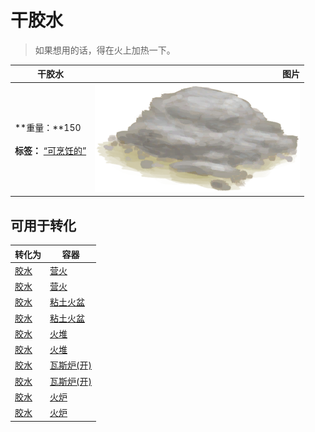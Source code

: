 # 干胶水  
> 如果想用的话，得在火上加热一下。  
  
  干胶水  |   图片   
 ----  |  ----:   
 **重量：**150<br><br>**标签：**	[“可烹饪的”](tag_Cookable.md)  |  ![](Sprite/MortarBurnt.png)   
  
## 可用于转化  
转化为  |  容器  
----  |  ----  
[胶水](Glue.md)  |  [营火](Campfire.md)  
[胶水](Glue.md)  |  [营火](Campfire.md)  
[胶水](Glue.md)  |  [粘土火盆](ClayFirePit.md)  
[胶水](Glue.md)  |  [粘土火盆](ClayFirePit.md)  
[胶水](Glue.md)  |  [火堆](Fire.md)  
[胶水](Glue.md)  |  [火堆](Fire.md)  
[胶水](Glue.md)  |  [瓦斯炉(开)](GasCookerOn.md)  
[胶水](Glue.md)  |  [瓦斯炉(开)](GasCookerOn.md)  
[胶水](Glue.md)  |  [火炉](Stove.md)  
[胶水](Glue.md)  |  [火炉](Stove.md)  
